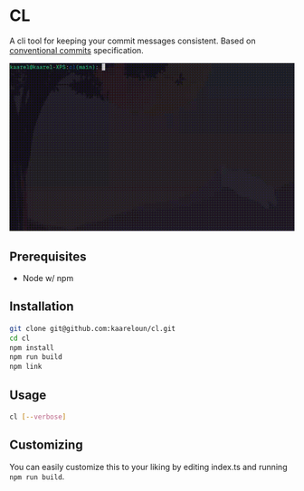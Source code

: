 # CL

A cli tool for keeping your commit messages consistent. Based on [conventional commits](https://www.conventionalcommits.org/en/v1.0.0/) specification.

![demo](./demo.gif)

## Prerequisites

- Node w/ npm

## Installation

```bash
git clone git@github.com:kaareloun/cl.git
cd cl
npm install
npm run build
npm link
```

## Usage

```bash
cl [--verbose]
```

## Customizing

You can easily customize this to your liking by editing index.ts and running `npm run build`.

